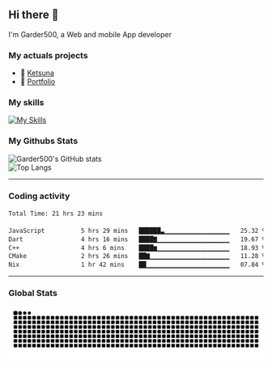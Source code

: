 ## Hi there 👋

I'm Garder500, a Web and mobile App developer

### My actuals projects 
- 🔭 [Ketsuna](https://ketsuna.com)
- 🌱 [Portfolio](https://jeremysoler.com)

### My skills

[![My Skills](https://skillicons.dev/icons?i=js,ts,html,bots,css,dotnet,rust,go,firebase,php,nodejs,nextjs,mysql,postgres,prisma,mongodb,vue,react,nuxtjs&perline=5)](https://skillicons.dev)

### My Githubs Stats

<!--- ![Garder 500 stats](https://github-readme-stats.vercel.app/api?username=garder500&show_icons=true&theme=Gradient) -->
![Garder500's GitHub stats](https://github-readme-stats.vercel.app/api?username=garder500&show_icons=true&theme=material-palenight&include_all_commits=true&custom_title=My%20Github%20Stats)
<br/>
![Top Langs](https://github-readme-stats.vercel.app/api/top-langs/?username=garder500&theme=material-palenight&layout=compact)

---
### Coding activity

<!--START_SECTION:waka-->

```txt
Total Time: 21 hrs 23 mins

JavaScript          5 hrs 29 mins   ██████▃▁▁▁▁▁▁▁▁▁▁▁▁▁▁▁▁▁▁   25.32 %
Dart                4 hrs 16 mins   ████▇▁▁▁▁▁▁▁▁▁▁▁▁▁▁▁▁▁▁▁▁   19.67 %
C++                 4 hrs 6 mins    ████▆▁▁▁▁▁▁▁▁▁▁▁▁▁▁▁▁▁▁▁▁   18.93 %
CMake               2 hrs 26 mins   ██▇▁▁▁▁▁▁▁▁▁▁▁▁▁▁▁▁▁▁▁▁▁▁   11.28 %
Nix                 1 hr 42 mins    ██▁▁▁▁▁▁▁▁▁▁▁▁▁▁▁▁▁▁▁▁▁▁▁   07.84 %
```

<!--END_SECTION:waka-->

---

### Global Stats 

![Snake.svg](https://github.com/garder500/garder500/blob/output/github-contribution-grid-snake.svg)
